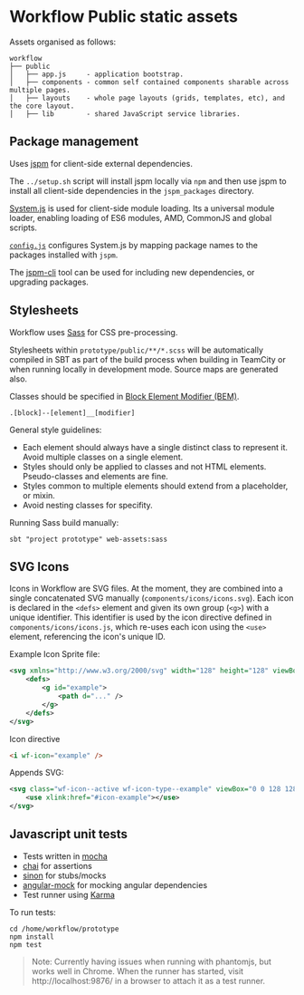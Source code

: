 # Workflow Public static assets
Assets organised as follows:

    workflow
    ├── public
    │   ├── app.js     - application bootstrap.
    │   ├── components - common self contained components sharable across multiple pages.
    │   ├── layouts    - whole page layouts (grids, templates, etc), and the core layout.
    │   ├── lib        - shared JavaScript service libraries.


## Package management
Uses [jspm](http://jspm.io) for client-side external dependencies.

The `../setup.sh` script will install jspm locally via `npm` and then use
jspm to install all client-side dependencies in the `jspm_packages` directory.

[System.js](https://github.com/systemjs/systemjs) is used for client-side
module loading. Its a universal module loader, enabling loading of ES6 modules,
AMD, CommonJS and global scripts.

[`config.js`](config.js) configures System.js by mapping package names to the
packages installed with `jspm`.

The [jspm-cli](https://github.com/jspm/jspm-cli) tool can be used for
including new dependencies, or upgrading packages.

## Stylesheets
Workflow uses [Sass](http://sass-lang.com) for CSS pre-processing.

Stylesheets within `prototype/public/**/*.scss` will be automatically compiled
in SBT as part of the build process when building in TeamCity or when running
locally in development mode. Source maps are generated also.

Classes should be specified in [Block Element Modifier (BEM)](http://bem.info/).

    .[block]--[element]__[modifier]

General style guidelines:
- Each element should always have a single distinct class to represent it. Avoid multiple
  classes on a single element.
- Styles should only be applied to classes and not HTML elements. Pseudo-classes
  and elements are fine.
- Styles common to multiple elements should extend from a placeholder, or mixin.
- Avoid nesting classes for specifity.

Running Sass build manually:

    sbt "project prototype" web-assets:sass

## SVG Icons
Icons in Workflow are SVG files. At the moment, they are combined into a single concatenated SVG manually (`components/icons/icons.svg`). Each icon is declared in the `<defs>` element and given its own group (`<g>`) with a unique identifier. This identifier is used by the icon directive defined in `components/icons/icons.js`, which re-uses each icon using the `<use>` element, referencing the icon's unique ID.



Example Icon Sprite file:
```xml
<svg xmlns="http://www.w3.org/2000/svg" width="128" height="128" viewBox="0 0 128 128">
    <defs>
        <g id="example">
            <path d="..." />
        </g>
    </defs>
</svg>
```


Icon directive
```html
<i wf-icon="example" />
```
Appends SVG:
```xml
<svg class="wf-icon--active wf-icon-type--example" viewBox="0 0 128 128">
    <use xlink:href="#icon-example"></use>
</svg>
```


## Javascript unit tests
- Tests written in [mocha](http://visionmedia.github.io/mocha/)
- [chai](http://chaijs.com/) for assertions
- [sinon](http://sinonjs.org/) for stubs/mocks
- [angular-mock](https://code.angularjs.org/1.2.20/docs/api/ngMock) for mocking angular dependencies
- Test runner using [Karma](http://karma-runner.github.io/)

To run tests:

    cd /home/workflow/prototype
    npm install
    npm test

> Note: Currently having issues when running with phantomjs, but works well in Chrome.
> When the runner has started, visit http://localhost:9876/ in a browser to attach it as a test runner.
